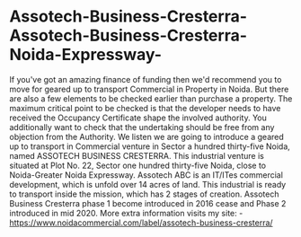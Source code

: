# Assotech-Business-Cresterra-Assotech-Business-Cresterra-Noida-Expressway-
If you've got an amazing finance of funding then we'd recommend you to move for geared up to transport Commercial in Property in Noida. But there are also a few elements to be checked earlier than purchase a property. The maximum critical point to be checked is that the developer needs to have received the Occupancy Certificate shape the involved authority. You additionally want to check that the undertaking should be free from any objection from the Authority. We listen we are going to introduce a geared up to transport in Commercial venture in Sector a hundred thirty-five Noida, named ASSOTECH BUSINESS CRESTERRA. This industrial venture is situated at Plot No. 22, Sector one hundred thirty-five Noida, close to Noida-Greater Noida Expressway. Assotech ABC is an IT/ITes commercial development, which is unfold over 14 acres of land. This industrial is ready to transport inside the mission, which has 2 stages of creation. Assotech Business Cresterra phase 1 become introduced in 2016 cease and Phase 2 introduced in mid 2020. More extra information visits my site: - https://www.noidacommercial.com/label/assotech-business-cresterra/ 
